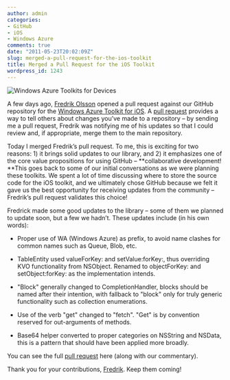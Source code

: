 ```yaml
---
author: admin
categories:
- GitHub
- iOS
- Windows Azure
comments: true
date: "2011-05-23T20:02:09Z"
slug: merged-a-pull-request-for-the-ios-toolkit
title: Merged a Pull Request for the iOS Toolkit
wordpress_id: 1243
---
```


![Windows Azure Toolkits for Devices](https://wadewegner.blob.core.windows.net/wordpress/2011/05/image15.png)

A few days ago, [Fredrik Olsson](http://www.peylow.se/) opened a pull request against our GitHub repository for the [Windows Azure Toolkit for iOS](https://github.com/microsoft-dpe/watoolkitios-lib). A [pull request](http://help.github.com/pull-requests/) provides a way to tell others about changes you’ve made to a repository – by sending me a pull request, Fredrik was notifying me of his updates so that I could review and, if appropriate, merge them to the main repository.

 

Today I merged Fredrik’s pull request. To me, this is exciting for two reasons: 1) it brings solid updates to our library, and 2) it emphasizes one of the core value propositions for using GitHub – **collaborative development! **This goes back to some of our initial conversations as we were planning these toolkits. We spent a lot of time discussing where to store the source code for the iOS toolkit, and we ultimately chose GitHub because we felt it gave us the best opportunity for receiving updates from the community – Fredrik’s pull request validates this choice!

 

Fredrick made some good updates to the library – some of them we planned to update soon, but a few we hadn’t. These updates include (in his own words):

 

  
  * Proper use of WA (Windows Azure) as prefix, to avoid name clashes for common names such as Queue, Blob, etc.
   
  * TableEntity used valueForKey: and setValue:forKey:, thus overriding KVO functionality from NSObject. Renamed to objectForKey: and setObject:forKey: as the implementation intends.
   
  * "Block" generally changed to CompletionHandler, blocks should be named after their intention, with fallback to "block" only for truly generic functionality such as collection enumerations.
   
  * Use of the verb "get" changed to "fetch". "Get" is by convention reserved for out-arguments of methods.
   
  * Base64 helper converted to proper categories on NSString and NSData, this is a pattern that should have been applied more broadly.
 

You can see the full [pull request](https://github.com/microsoft-dpe/watoolkitios-lib/pull/1) here (along with our commentary).

 

Thank you for your contributions, [Fredrik](http://www.peylow.se/). Keep them coming!

